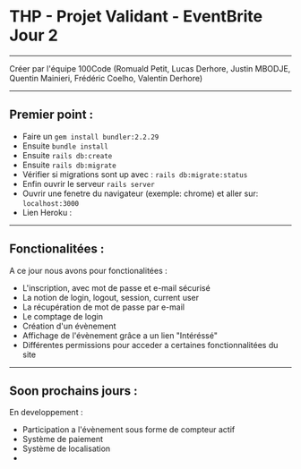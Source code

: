 # THP - Projet Validant - EventBrite Jour 2

<hr>

Créer par l'équipe 100Code (Romuald Petit, Lucas Derhore, Justin MBODJE, Quentin Mainieri, Frédéric Coelho, Valentin Derhore)

<hr>

## Premier point :

- Faire un `gem install bundler:2.2.29`
- Ensuite `bundle install`
- Ensuite `rails db:create`
- Ensuite `rails db:migrate`
- Vérifier si migrations sont up avec : `rails db:migrate:status`
- Enfin ouvrir le serveur `rails server`
- Ouvrir une fenetre du navigateur (exemple: chrome) et aller sur: `localhost:3000`
- Lien Heroku : 

<hr>


## Fonctionalitées :


A ce jour nous avons pour fonctionalitées :

- L'inscription, avec mot de passe et e-mail sécurisé
- La notion de login, logout, session, current user
- La récupération de mot de passe par e-mail
- Le comptage de login
- Création d'un évènement
- Affichage de l'évènement grâce a un lien "Intéréssé"
- Différentes permissions pour acceder a certaines fonctionnalitées du site


<hr>


## Soon prochains jours :


En developpement :

- Participation a l'évènement sous forme de compteur actif
- Système de paiement
- Système de localisation
- 